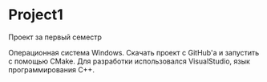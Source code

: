 # Project1
Проект за первый семестр

Операционная система Windows. Скачать проект с GitHub'а и запустить с помощью CMake. Для разработки использовался VisualStudio, язык программирования C++.
